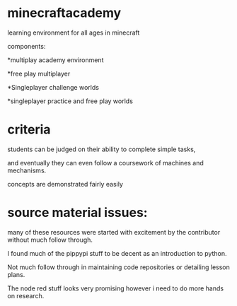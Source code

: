 minecraftacademy
================

learning environment for all ages in minecraft

components:

*multiplay academy environment

*free play multiplayer

*Singleplayer challenge worlds

*singleplayer practice and free play worlds


criteria
=========

students can be judged on their ability to complete simple tasks,

and eventually they can even follow a coursework of machines and mechanisms.

concepts are demonstrated fairly easily


source material issues:
=======================

many of these resources were started with excitement by the contributor without much follow through.

I found much of the pippypi stuff to be decent as an introduction to python.

Not much follow through in maintaining code repositories or detailing lesson plans.

The node red stuff looks very promising however i need to do more hands on research.
